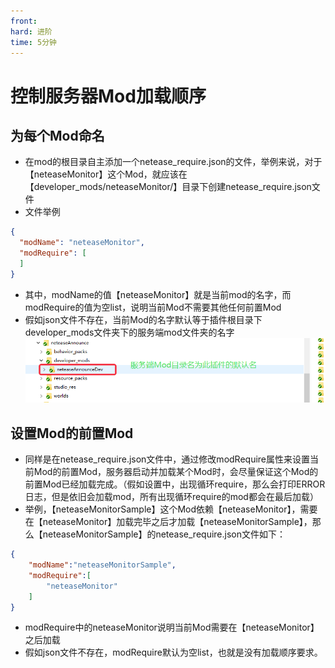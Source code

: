 ```yaml
---
front:
hard: 进阶
time: 5分钟
---
```


# 控制服务器Mod加载顺序

## 为每个Mod命名

* 在mod的根目录自主添加一个netease_require.json的文件，举例来说，对于【neteaseMonitor】这个Mod，就应该在【developer_mods/neteaseMonitor/】目录下创建netease_require.json文件
* 文件举例
```json
{
  "modName": "neteaseMonitor",
  "modRequire": [
  ]
}
```
*  其中，modName的值【neteaseMonitor】就是当前mod的名字，而modRequire的值为空list，说明当前Mod不需要其他任何前置Mod
*  假如json文件不存在，当前Mod的名字默认等于插件根目录下developer_mods文件夹下的服务端mod文件夹的名字
![image.png](./images/hint001.png)

## 设置Mod的前置Mod
* 同样是在netease_require.json文件中，通过修改modRequire属性来设置当前Mod的前置Mod，服务器启动并加载某个Mod时，会尽量保证这个Mod的前置Mod已经加载完成。（假如设置中，出现循环require，那么会打印ERROR日志，但是依旧会加载mod，所有出现循环require的mod都会在最后加载）
* 举例，【neteaseMonitorSample】这个Mod依赖【neteaseMonitor】，需要在【neteaseMonitor】加载完毕之后才加载【neteaseMonitorSample】，那么【neteaseMonitorSample】的netease_require.json文件如下：
```json
{
	"modName":"neteaseMonitorSample",
	"modRequire":[
		"neteaseMonitor"
	]
}
```
* modRequire中的neteaseMonitor说明当前Mod需要在【neteaseMonitor】之后加载
*  假如json文件不存在，modRequire默认为空list，也就是没有加载顺序要求。